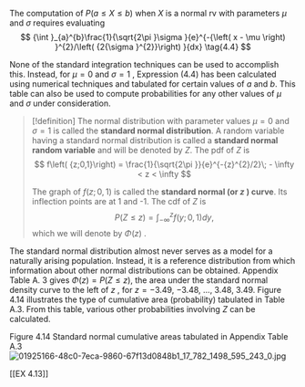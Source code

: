 The computation of $P\left( {a \leq X \leq b}\right)$ when $X$ is a normal rv with parameters $\mu$ and $\sigma$ requires evaluating
$$
{\int }_{a}^{b}\frac{1}{\sqrt{2\pi }\sigma }{e}^{-{\left( x - \mu \right) }^{2}/\left( {2{\sigma }^{2}}\right) }{dx} \tag{4.4}
$$

None of the standard integration techniques can be used to accomplish this. Instead, for $\mu = 0$ and $\sigma = 1$ , Expression (4.4) has been calculated using numerical techniques and tabulated for certain values of $a$ and $b$. 
This table can also be used to compute probabilities for any other values of $\mu$ and $\sigma$ under consideration.

> [!definition]
> The normal distribution with parameter values $\mu = 0$ and $\sigma = 1$ is called the **standard normal distribution**. 
> A random variable having a standard normal distribution is called a **standard normal random variable** and will be denoted by $Z$. 
> The pdf of $Z$ is
> $$
> f\left( {z;0,1}\right) = \frac{1}{\sqrt{2\pi }}{e}^{-{z}^{2}/2}\; - \infty < z < \infty
> $$
> 
> The graph of $f\left( {z;0,1}\right)$ is called the **standard normal (or $z$ ) curve**. 
> Its inflection points are at 1 and -1. 
> The cdf of $Z$ is $$P\left( {Z \leq z}\right) = {\int }_{-\infty }^{z}f\left( {y;0,1}\right) {dy} ,$$ which we will denote by $\Phi \left( z\right)$ .

The standard normal distribution almost never serves as a model for a naturally arising population. 
Instead, it is a reference distribution from which information about other normal distributions can be obtained. 
Appendix Table A. 3 gives $\Phi \left( z\right) = P\left( {Z \leq z}\right)$, the area under the standard normal density curve to the left of $z$ , for $z = - {3.49}$, $- {3.48}$, $\ldots$, ${3.48}$, ${3.49}$. 
Figure 4.14 illustrates the type of cumulative area (probability) tabulated in Table A.3. 
From this table, various other probabilities involving $Z$ can be calculated.

Figure 4.14 
Standard normal cumulative areas tabulated in Appendix Table A.3
![01925166-48c0-7eca-9860-67f13d0848b1_17_782_1498_595_243_0.jpg](images/01925166-48c0-7eca-9860-67f13d0848b1_17_782_1498_595_243_0.jpg)

[[EX 4.13]]